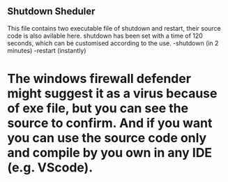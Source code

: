## Shutdown Sheduler
This file contains two executable file of shutdown and restart, their source code is also avilable here. shutdown has been set with a time of 120 seconds, which can be customised according to the use. 
-shutdown (in 2 minutes)
-restart (instantly)

# The windows firewall defender might suggest it as a virus because of exe file, but you can see the source to confirm. And if you want you can use the source code only and compile by you own in any IDE (e.g. VScode).